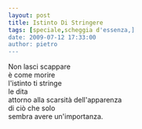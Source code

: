 ```yaml
---
layout: post
title: Istinto Di Stringere
tags: [speciale,scheggia d'essenza,]
date: 2009-07-12 17:33:00
author: pietro
---
```

Non lasci scappare<br/>è come morire<br/>l'istinto ti stringe<br/>le dita<br/>attorno alla scarsità dell'apparenza<br/>di ciò che solo<br/>sembra avere un'importanza.
